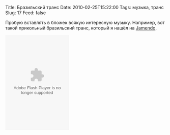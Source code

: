 Title: Бразильский транс
Date: 2010-02-25T15:22:00
Tags: музыка, транс
Slug: 17
Feed: false

<p>Пробую вставлять в бложек всякую интересную музыку. Например, вот такой прикольный бразильский транс, который я нашёл на <a href="http://www.jamendo.com/ru/">Jamendo</a>.</p>
<object width="200" height="300" classid="clsid:d27cdb6e-ae6d-11cf-96b8-444553540000" codebase="http://fpdownload.macromedia.com/pub/shockwave/cabs/flash/swflash.cab#version=7,0,0,0" align="middle"><param name="allowScriptAccess" value="always" /><param name="wmode" value="transparent" /><param name="movie" value="http://widgets.jamendo.com/ru/album/?album_id=11538&playertype=2008&refuid=760179" /><param name="quality" value="high" /><param name="bgcolor" value="#FFFFFF" /><embed src="http://widgets.jamendo.com/ru/album/?album_id=11538&playertype=2008&refuid=760179" quality="high" wmode="transparent" bgcolor="#FFFFFF" width="200" height="300" align="middle" allowScriptAccess="always" type="application/x-shockwave-flash" pluginspage="http://www.macromedia.com/go/getflashplayer">&nbsp;</embed>&nbsp;</object>

